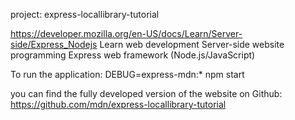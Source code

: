 project: express-locallibrary-tutorial

https://developer.mozilla.org/en-US/docs/Learn/Server-side/Express_Nodejs
Learn web development 
Server-side website programming 
Express web framework (Node.js/JavaScript)

To run the application:
DEBUG=express-mdn:* npm start

you can find the fully developed version of the website on Github:
https://github.com/mdn/express-locallibrary-tutorial